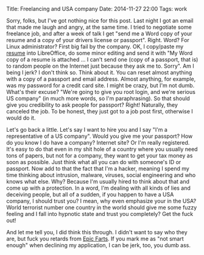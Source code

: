 Title: Freelancing and USA company
Date: 2014-11-27 22:00
Tags: work

Sorry, folks, but I've got nothing nice for this post. Last night I got an
email that made me laugh and angry, at the same time. I tried to negotiate some
freelance job, and after a week of talk I get "send me a Word copy of your
resume and a copy of your drivers license or passport". Right. Word? For Linux
administrator? First big fail by the company. OK, I copy/paste my
[resume](/resume) into LibreOffice, do some minor editing and send it with "My
Word copy of a resume is attached ... I can't send one (copy of a passport,
that is) to random people on the Internet just because they ask me to. Sorry".
Am I being I jerk? I don't think so. Think about it. You can reset almost
anything with a copy of a passport and email address. Almost anything, for
example, was my password for a credit card site. I might be crazy, but I'm not
dumb. What's their excuse? "We're going to give you root login, and we're
serious US company" (in much more words, so I'm paraphrasing). So that should
give you credibility to ask people for passport? Right! Naturally, they
canceled the job. To be honest, they just got to a job post first, otherwise I
would do it.

Let's go back a little. Let's say I want to hire you and I say "I'm a
representative of a US company". Would you give me your passport? How do you
know I do have a company? Internet site? Or I'm really registered. It's easy to
do that even in my shit hole of a country where you usually need tons of
papers, but not for a company, they want to get your tax money as soon as
possible. Just think what all you can do with someone's ID or passport. Now add
to that the fact that I'm a hacker, meaning I spend my time thinking about
intrusion, malware, viruses, social engineering and who knows what else. Why?
Because I'm usually hired to think about that and come up with a protection. In
a word, I'm dealing with all kinds of lies and deceiving people, but all of a
sudden, if you happen to have a USA company, I should trust you? I mean, why
even emphasize your in the USA? World terrorist number one country in the world
should give me some fuzzy feeling and I fall into hypnotic state and trust you
completely? Get the fuck out!

And let me tell you, I did think this through. I didn't want to say who they
are, but fuck you retards from [Epic Farts](http://epicforce.net/). If you mark
me as "not smart enough" when declining my application, I can be jerk, too, you
dumb ass.

